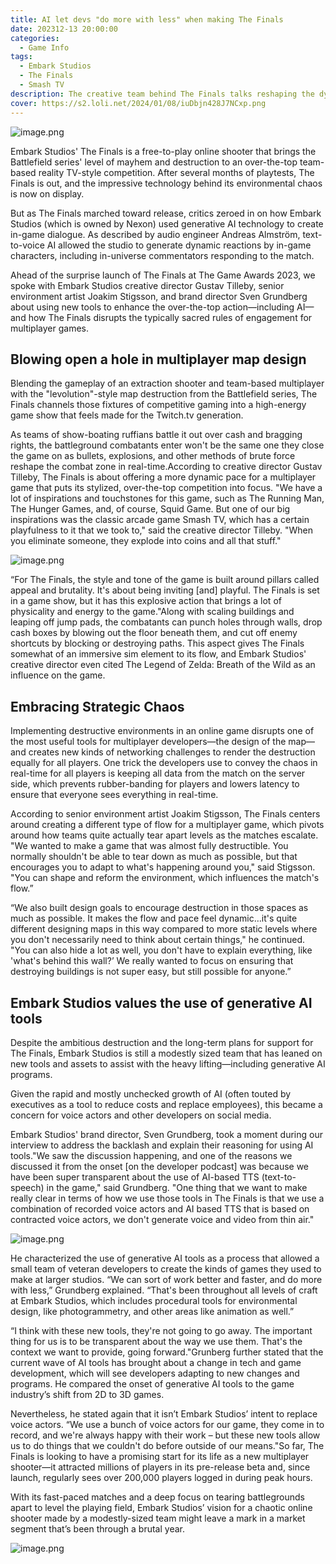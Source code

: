 ```yaml
---
title: AI let devs "do more with less" when making The Finals
date: 202312-13 20:00:00
categories:
  - Game Info
tags:
  - Embark Studios
  - The Finals
  - Smash TV
description: The creative team behind The Finals talks reshaping the dynamics of multiplayer map design, and why generative AI entered their production process.
cover: https://s2.loli.net/2024/01/08/iuDbjn428J7NCxp.png
---
```

![image.png](https://s2.loli.net/2024/01/08/iuDbjn428J7NCxp.png)

Embark Studios' The Finals is a free-to-play online shooter that brings the Battlefield series' level of mayhem and destruction to an over-the-top team-based reality TV-style competition. After several months of playtests, The Finals is out, and the impressive technology behind its environmental chaos is now on display.

But as The Finals marched toward release, critics zeroed in on how Embark Studios (which is owned by Nexon) used generative AI technology to create in-game dialogue. As described by audio engineer Andreas Almström, text-to-voice AI allowed the studio to generate dynamic reactions by in-game characters, including in-universe commentators responding to the match.


Ahead of the surprise launch of The Finals at The Game Awards 2023, we spoke with Embark Studios creative director Gustav Tilleby, senior environment artist Joakim Stigsson, and brand director Sven Grundberg about using new tools to enhance the over-the-top action—including AI—and how The Finals disrupts the typically sacred rules of engagement for multiplayer games.

## Blowing open a hole in multiplayer map design

Blending the gameplay of an extraction shooter and team-based multiplayer with the "levolution"-style map destruction from the Battlefield series, The Finals channels those fixtures of competitive gaming into a high-energy game show that feels made for the Twitch.tv generation.

As teams of show-boating ruffians battle it out over cash and bragging rights, the battleground combatants enter won't be the same one they close the game on as bullets, explosions, and other methods of brute force reshape the combat zone in real-time.According to creative director Gustav Tilleby, The Finals is about offering a more dynamic pace for a multiplayer game that puts its stylized, over-the-top competition into focus. "We have a lot of inspirations and touchstones for this game, such as The Running Man, The Hunger Games, and, of course, Squid Game. But one of our big inspirations was the classic arcade game Smash TV, which has a certain playfulness to it that we took to," said the creative director Tilleby. "When you eliminate someone, they explode into coins and all that stuff."


![image.png](https://s2.loli.net/2024/01/08/Q1tCANF9g4mVJ2W.png)

“For The Finals, the style and tone of the game is built around pillars called appeal and brutality. It's about being inviting [and] playful. The Finals is set in a game show, but it has this explosive action that brings a lot of physicality and energy to the game."Along with scaling buildings and leaping off jump pads, the combatants can punch holes through walls, drop cash boxes by blowing out the floor beneath them, and cut off enemy shortcuts by blocking or destroying paths. This aspect gives The Finals somewhat of an immersive sim element to its flow, and Embark Studios' creative director even cited The Legend of Zelda: Breath of the Wild as an influence on the game.


## Embracing Strategic Chaos

Implementing destructive environments in an online game disrupts one of the most useful tools for multiplayer developers—the design of the map—and creates new kinds of networking challenges to render the destruction equally for all players. One trick the developers use to convey the chaos in real-time for all players is keeping all data from the match on the server side, which prevents rubber-banding for players and lowers latency to ensure that everyone sees everything in real-time.

According to senior environment artist Joakim Stigsson, The Finals centers around creating a different type of flow for a multiplayer game, which pivots around how teams quite actually tear apart levels as the matches escalate. "We wanted to make a game that was almost fully destructible. You normally shouldn't be able to tear down as much as possible, but that encourages you to adapt to what's happening around you," said Stigsson. "You can shape and reform the environment, which influences the match's flow.”

“We also built design goals to encourage destruction in those spaces as much as possible. It makes the flow and pace feel dynamic…it's quite different designing maps in this way compared to more static levels where you don't necessarily need to think about certain things," he continued. "You can also hide a lot as well, you don't have to explain everything, like 'what's behind this wall?’ We really wanted to focus on ensuring that destroying buildings is not super easy, but still possible for anyone.”


## Embark Studios values the use of generative AI tools

Despite the ambitious destruction and the long-term plans for support for The Finals, Embark Studios is still a modestly sized team that has leaned on new tools and assets to assist with the heavy lifting—including generative AI programs.

Given the rapid and mostly unchecked growth of AI (often touted by executives as a tool to reduce costs and replace employees), this became a concern for voice actors and other developers on social media.

Embark Studios' brand director, Sven Grundberg, took a moment during our interview to address the backlash and explain their reasoning for using AI tools."We saw the discussion happening, and one of the reasons we discussed it from the onset [on the developer podcast] was because we have been super transparent about the use of AI-based TTS (text-to-speech) in the game," said Grundberg. "One thing that we want to make really clear in terms of how we use those tools in The Finals is that we use a combination of recorded voice actors and AI based TTS that is based on contracted voice actors, we don't generate voice and video from thin air."

![image.png](https://s2.loli.net/2024/01/08/b7dIjKh45c2ufqe.png)

He characterized the use of generative AI tools as a process that allowed a small team of veteran developers to create the kinds of games they used to make at larger studios. “We can sort of work better and faster, and do more with less,” Grundberg explained. “That's been throughout all levels of craft at Embark Studios, which includes procedural tools for environmental design, like photogrammetry, and other areas like animation as well.”

“I think with these new tools, they're not going to go away. The important thing for us is to be transparent about the way we use them. That's the context we want to provide, going forward."Grunberg further stated that the current wave of AI tools has brought about a change in tech and game development, which will see developers adapting to new changes and programs. He compared the onset of generative AI tools to the game industry’s shift from 2D to 3D games.

Nevertheless, he stated again that it isn’t Embark Studios’ intent to replace voice actors. “We use a bunch of voice actors for our game, they come in to record, and we're always happy with their work – but these new tools allow us to do things that we couldn't do before outside of our means."So far, The Finals is looking to have a promising start for its life as a new multiplayer shooter—it attracted millions of players in its pre-release beta and, since launch, regularly sees over 200,000 players logged in during peak hours.

With its fast-paced matches and a deep focus on tearing battlegrounds apart to level the playing field, Embark Studios’ vision for a chaotic online shooter made by a modestly-sized team might leave a mark in a market segment that’s been through a brutal year.


![image.png](https://s2.loli.net/2023/11/25/H5xdCfXGw83lFO9.png)
